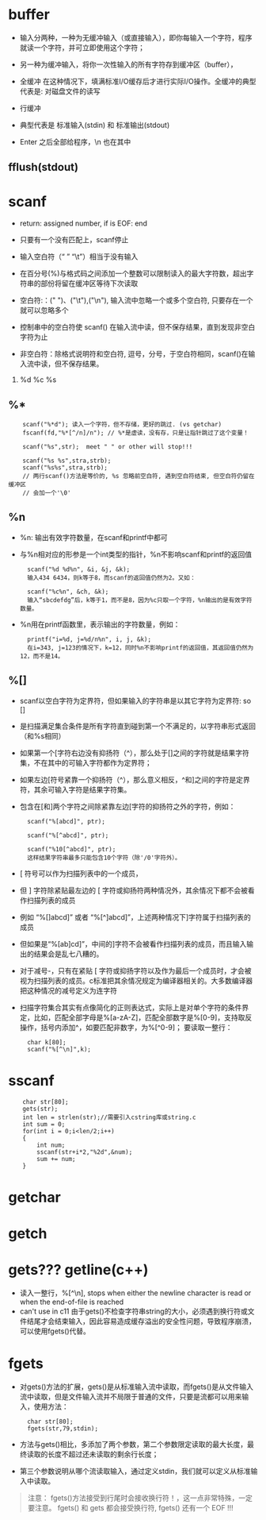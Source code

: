 # buffer

- 输入分两种，一种为无缓冲输入（或直接输入），即你每输入一个字符，程序就读一个字符，并可立即使用这个字符；
- 另一种为缓冲输入，将你一次性输入的所有字符存到缓冲区（buffer），

- 全缓冲
在这种情况下，填满标准I/O缓存后才进行实际I/O操作。全缓冲的典型代表是: 对磁盘文件的读写

- 行缓冲
- 典型代表是 标准输入(stdin) 和 标准输出(stdout)
- Enter 之后全部给程序，\n 也在其中

## fflush(stdout)

# scanf

- return: assigned number, if is EOF: end
- 只要有一个没有匹配上，scanf停止
- 输入空白符（“ ” “\t”）相当于没有输入
- 在百分号(%)与格式码之间添加一个整数可以限制读入的最大字符数，超出字符串的部份将留在缓冲区等待下次读取

- 空白符:：(" ")、("\t"),("\n"), 输入流中忽略一个或多个空白符, 只要存在一个就可以忽略多个
- 控制串中的空白符使 scanf() 在输入流中读，但不保存结果，直到发现非空白字符为止

- 非空白符：除格式说明符和空白符, 逗号，分号，于空白符相同，scanf()在输入流中读，但不保存结果。

1. %d %c %s

## %\*
        scanf("%*d"); 读入一个字符，但不存储，更好的跳过. (vs getchar)
        fscanf(fd,"%*[^/n]/n"); // %*是虚读，没有存，只是让指针跳过了这个变量！

        scanf("%s",str);  meet " " or other will stop!!!

        scanf("%s %s",stra,strb);
        scanf("%s%s",stra,strb);
        // 两行scanf()方法是等价的, %s 忽略前空白符, 遇到空白符结束, 但空白符仍留在缓冲区
        // 会加一个'\0'


## %n

- %n: 输出有效字符数量，在scanf和printf中都可
- 与%n相对应的形参是一个int类型的指针，%n不影响scanf和printf的返回值

        scanf("%d %d%n", &i, &j, &k);
        输入434 6434，则k等于8，而scanf的返回值仍然为2。又如：

        scanf("%c%n", &ch, &k);
        输入“sbcdefdg”后，k等于1，而不是8，因为%c只取一个字符，%n输出的是有效字符数量。

- %n用在printf函数里，表示输出的字符数量，例如：

        printf("i=%d, j=%d/n%n", i, j, &k);
        在i=343, j=123的情况下，k=12，同时%n不影响printf的返回值，其返回值仍然为12，而不是14。

## %[]

- scanf以空白字符为定界符，但如果输入的字符串是以其它字符为定界符: so []
- 是扫描满足集合条件是所有字符直到碰到第一个不满足的，以字符串形式返回（和%s相同）
- 如果第一个[字符右边没有抑扬符（^），那么处于[]之间的字符就是结果字符集，不在其中的可输入字符都作为定界符；
- 如果左边[符号紧靠一个抑扬符（^），那么意义相反，^和]之间的字符是定界符，其余可输入字符是结果字符集。

- 包含在[和]两个字符之间除紧靠左边[字符的抑扬符之外的字符，例如：

        scanf("%[abcd]", ptr);

        scanf("%[^abcd]", ptr);

        scanf("%10[^abcd]", ptr);
        这样结果字符串最多只能包含10个字符（除'/0'字符外）。

- [ 符号可以作为扫描列表中的一个成员，
- 但 ] 字符除紧贴最左边的 [ 字符或抑扬符两种情况外，其余情况下都不会被看作扫描列表的成员
- 例如 “%[]abcd]” 或者 “%[^]abcd]”，上述两种情况下]字符属于扫描列表的成员
- 但如果是“%[ab]cd]”，中间的]字符不会被看作扫描列表的成员，而且输入输出的结果会是乱七八糟的。

- 对于减号-，只有在紧贴 [ 字符或抑扬字符以及作为最后一个成员时，才会被视为扫描列表的成员。c标准把其余情况规定为编译器相关的。大多数编译器把这种情况的减号定义为连字符

- 扫描字符集合其实有点像简化的正则表达式，实际上是对单个字符的条件界定，比如，匹配全部字母是%[a-zA-Z]，匹配全部数字是%[0-9]，支持取反操作，括号内添加^，如要匹配非数字，为%[^0-9]；
要读取一整行： 

        char k[80]; 
        scanf("%[^\n]",k);

# sscanf
        char str[80];
        gets(str);
        int len = strlen(str);//需要引入cstring库或string.c
        int sum = 0;
        for(int i = 0;i<len/2;i++)
        {
            int num;
            sscanf(str+i*2,"%2d",&num);
            sum += num;
        }

# getchar

# getch

# gets??? getline(c++)

- 读入一整行，%[^\n], stops when either the newline character is read or when the end-of-file is reached
- can't use in c11 由于gets()不检查字符串string的大小，必须遇到换行符或文件结尾才会结束输入，因此容易造成缓存溢出的安全性问题，导致程序崩溃，可以使用fgets()代替。

# fgets

- 对gets()方法的扩展，gets()是从标准输入流中读取，而fgets()是从文件输入流中读取，但是文件输入流并不局限于普通的文件，只要是流都可以用来输入，使用方法：

        char str[80];
        fgets(str,79,stdin);

- 方法与gets()相比，多添加了两个参数，第二个参数限定读取的最大长度，最终读取的长度不超过还未读取的剩余行长度；
- 第三个参数说明从哪个流读取输入，通过定义stdin，我们就可以定义从标准输入中读取。

> 注意： fgets()方法接受到行尾时会接收换行符！，这一点非常特殊，一定要注意。
> fgets() 和 gets 都会接受换行符,
> fgets() 还有一个 EOF !!!

